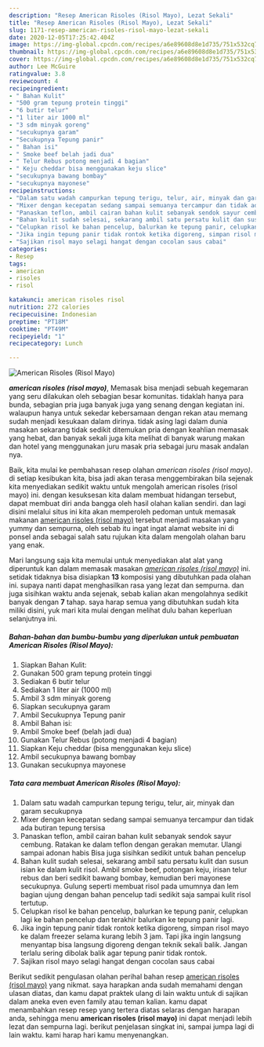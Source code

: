 ```yaml
---
description: "Resep American Risoles (Risol Mayo), Lezat Sekali"
title: "Resep American Risoles (Risol Mayo), Lezat Sekali"
slug: 1171-resep-american-risoles-risol-mayo-lezat-sekali
date: 2020-12-05T17:25:42.404Z
image: https://img-global.cpcdn.com/recipes/a6e89608d8e1d735/751x532cq70/american-risoles-risol-mayo-foto-resep-utama.jpg
thumbnail: https://img-global.cpcdn.com/recipes/a6e89608d8e1d735/751x532cq70/american-risoles-risol-mayo-foto-resep-utama.jpg
cover: https://img-global.cpcdn.com/recipes/a6e89608d8e1d735/751x532cq70/american-risoles-risol-mayo-foto-resep-utama.jpg
author: Lee McGuire
ratingvalue: 3.8
reviewcount: 4
recipeingredient:
- " Bahan Kulit"
- "500 gram tepung protein tinggi"
- "6 butir telur"
- "1 liter air 1000 ml"
- "3 sdm minyak goreng"
- "secukupnya garam"
- "Secukupnya Tepung panir"
- " Bahan isi"
- " Smoke beef belah jadi dua"
- " Telur Rebus potong menjadi 4 bagian"
- " Keju cheddar bisa menggunakan keju slice"
- "secukupnya bawang bombay"
- "secukupnya mayonese"
recipeinstructions:
- "Dalam satu wadah campurkan tepung terigu, telur, air, minyak dan garam secukupnya"
- "Mixer dengan kecepatan sedang sampai semuanya tercampur dan tidak ada butiran tepung tersisa"
- "Panaskan teflon, ambil cairan bahan kulit sebanyak sendok sayur cembung. Ratakan ke dalam teflon dengan gerakan memutar. Ulangi sampai adonan habis Bisa juga sisihkan sedikit untuk bahan pencelup"
- "Bahan kulit sudah selesai, sekarang ambil satu persatu kulit dan susun isian ke dalam kulit risol. Ambil smoke beef, potongan keju, irisan telur rebus dan beri sedikit bawang bombay, kemudian beri mayonese secukupnya. Gulung seperti membuat risol pada umumnya dan lem bagian ujung dengan bahan pencelup tadi sedikit saja sampai kulit risol tertutup."
- "Celupkan risol ke bahan pencelup, balurkan ke tepung panir, celupkan lagi ke bahan pencelup dan terakhir balurkan ke tepung panir lagi."
- "Jika ingin tepung panir tidak rontok ketika digoreng, simpan risol mayo ke dalam freezer selama kurang lebih 3 jam. Tapi jika ingin langsung menyantap bisa langsung digoreng dengan teknik sekali balik. Jangan terlalu sering dibolak balik agar tepung panir tidak rontok."
- "Sajikan risol mayo selagi hangat dengan cocolan saus cabai"
categories:
- Resep
tags:
- american
- risoles
- risol

katakunci: american risoles risol 
nutrition: 272 calories
recipecuisine: Indonesian
preptime: "PT18M"
cooktime: "PT49M"
recipeyield: "1"
recipecategory: Lunch

---
```



![American Risoles (Risol Mayo)](https://img-global.cpcdn.com/recipes/a6e89608d8e1d735/751x532cq70/american-risoles-risol-mayo-foto-resep-utama.jpg)

<b><i>american risoles (risol mayo)</i></b>, Memasak bisa menjadi sebuah kegemaran yang seru dilakukan oleh sebagian besar komunitas. tidaklah hanya para bunda, sebagian pria juga banyak juga yang senang dengan kegiatan ini. walaupun hanya untuk sekedar kebersamaan dengan rekan atau memang sudah menjadi kesukaan dalam dirinya. tidak asing lagi dalam dunia masakan sekarang tidak sedikit ditemukan pria dengan keahlian memasak yang hebat, dan banyak sekali juga kita melihat di banyak warung makan dan hotel yang menggunakan juru masak pria sebagai juru masak andalan nya.

Baik, kita mulai ke pembahasan resep olahan <i>american risoles (risol mayo)</i>. di setiap kesibukan kita, bisa jadi akan terasa menggembirakan bila sejenak kita menyediakan sedikit waktu untuk mengolah american risoles (risol mayo) ini. dengan kesuksesan kita dalam membuat hidangan tersebut, dapat membuat diri anda bangga oleh hasil olahan kalian sendiri. dan lagi disini melalui situs ini kita akan memperoleh pedoman untuk memasak makanan <u>american risoles (risol mayo)</u> tersebut menjadi masakan yang yummy dan sempurna, oleh sebab itu ingat ingat alamat website ini di ponsel anda sebagai salah satu rujukan kita dalam mengolah olahan baru yang enak.




Mari langsung saja kita memulai untuk menyediakan alat alat yang diperuntuk kan dalam memasak masakan <u><i>american risoles (risol mayo)</i></u> ini. setidak tidaknya bisa disiapkan <b>13</b> komposisi yang dibutuhkan pada olahan ini. supaya nanti dapat menghasilkan rasa yang lezat dan sempurna. dan juga sisihkan waktu anda sejenak, sebab kalian akan mengolahnya sedikit banyak dengan <b>7</b> tahap. saya harap semua yang dibutuhkan sudah kita miliki disini, yuk mari kita mulai dengan melihat dulu bahan keperluan selanjutnya ini.

<!--inarticleads1-->

##### Bahan-bahan dan bumbu-bumbu yang diperlukan untuk pembuatan American Risoles (Risol Mayo):

1. Siapkan  Bahan Kulit:
1. Gunakan 500 gram tepung protein tinggi
1. Sediakan 6 butir telur
1. Sediakan 1 liter air (1000 ml)
1. Ambil 3 sdm minyak goreng
1. Siapkan secukupnya garam
1. Ambil Secukupnya Tepung panir
1. Ambil  Bahan isi:
1. Ambil  Smoke beef (belah jadi dua)
1. Gunakan  Telur Rebus (potong menjadi 4 bagian)
1. Siapkan  Keju cheddar (bisa menggunakan keju slice)
1. Ambil secukupnya bawang bombay
1. Gunakan secukupnya mayonese




<!--inarticleads2-->

##### Tata cara membuat American Risoles (Risol Mayo):

1. Dalam satu wadah campurkan tepung terigu, telur, air, minyak dan garam secukupnya
1. Mixer dengan kecepatan sedang sampai semuanya tercampur dan tidak ada butiran tepung tersisa
1. Panaskan teflon, ambil cairan bahan kulit sebanyak sendok sayur cembung. Ratakan ke dalam teflon dengan gerakan memutar. Ulangi sampai adonan habis Bisa juga sisihkan sedikit untuk bahan pencelup
1. Bahan kulit sudah selesai, sekarang ambil satu persatu kulit dan susun isian ke dalam kulit risol. Ambil smoke beef, potongan keju, irisan telur rebus dan beri sedikit bawang bombay, kemudian beri mayonese secukupnya. Gulung seperti membuat risol pada umumnya dan lem bagian ujung dengan bahan pencelup tadi sedikit saja sampai kulit risol tertutup.
1. Celupkan risol ke bahan pencelup, balurkan ke tepung panir, celupkan lagi ke bahan pencelup dan terakhir balurkan ke tepung panir lagi.
1. Jika ingin tepung panir tidak rontok ketika digoreng, simpan risol mayo ke dalam freezer selama kurang lebih 3 jam. Tapi jika ingin langsung menyantap bisa langsung digoreng dengan teknik sekali balik. Jangan terlalu sering dibolak balik agar tepung panir tidak rontok.
1. Sajikan risol mayo selagi hangat dengan cocolan saus cabai




Berikut sedikit pengulasan olahan perihal bahan resep <u>american risoles (risol mayo)</u> yang nikmat. saya harapkan anda sudah memahami dengan ulasan diatas, dan kamu dapat praktek ulang di lain waktu untuk di sajikan dalam aneka even even family atau teman kalian. kamu dapat menambahkan resep resep yang tertera diatas selaras dengan harapan anda, sehingga menu <b>american risoles (risol mayo)</b> ini dapat menjadi lebih lezat dan sempurna lagi. berikut penjelasan singkat ini, sampai jumpa lagi di lain waktu. kami harap hari kamu menyenangkan.

